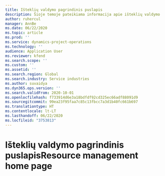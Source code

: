 ```yaml
---
title: Išteklių valdymo pagrindinis puslapis
description: Šioje temoje pateikiama informacija apie išteklių valdymo funkcijas „Dynamics 365 Project Operations“.
author: ruhercul
manager: AnnBe
ms.date: 06/22/2020
ms.topic: article
ms.prod: ''
ms.service: dynamics-project-operations
ms.technology: ''
audience: Application User
ms.reviewer: kfend
ms.search.scope: ''
ms.custom: ''
ms.assetid: ''
ms.search.region: Global
ms.search.industry: Service industries
ms.author: suvaidya
ms.dyn365.ops.version: ''
ms.search.validFrom: 2020-10-01
ms.openlocfilehash: f733914d6e3a18bdfdf92cd325ec66adf88091d9
ms.sourcegitcommit: 99ea23f95faa7c85c13fbcc7a3d1b40fc661b697
ms.translationtype: HT
ms.contentlocale: lt-LT
ms.lasthandoff: 06/22/2020
ms.locfileid: "3753813"
---
```

# <a name="resource-management-home-page"></a><span data-ttu-id="5a774-103">Išteklių valdymo pagrindinis puslapis</span><span class="sxs-lookup"><span data-stu-id="5a774-103">Resource management home page</span></span>
